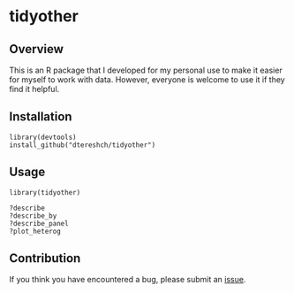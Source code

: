 # tidyother

## Overview

This is an R package that I developed for my personal use to make it easier for myself to work with data. However, everyone is welcome to use it if they find it helpful. 

## Installation

```
library(devtools)
install_github("dtereshch/tidyother")
```

## Usage
```
library(tidyother)

?describe
?describe_by
?describe_panel
?plot_heterog
```

## Contribution

If you think you have encountered a bug, please submit an [issue](https://github.com/dtereshch/tidyother/issues). 
